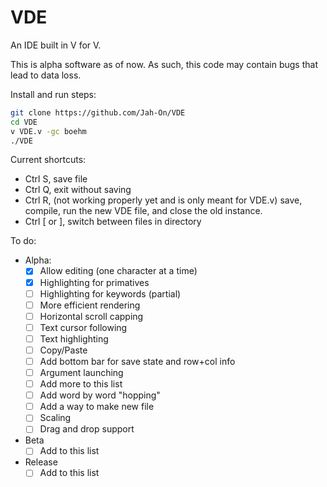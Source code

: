 # VDE
An IDE built in V for V.

This is alpha software as of now. As such, this code may contain bugs that lead to data loss. 

Install and run steps:
  ```bash
  git clone https://github.com/Jah-On/VDE
  cd VDE
  v VDE.v -gc boehm
  ./VDE
  ```

Current shortcuts:
 - Ctrl S, save file
 - Ctrl Q, exit without saving
 - Ctrl R, (not working properly yet and is only meant for VDE.v) save, compile, run the new VDE file, and close the old instance.
 - Ctrl [ or ], switch between files in directory

To do:
- Alpha:
  - [x] Allow editing (one character at a time)
  - [x] Highlighting for primatives
  - [ ] Highlighting for keywords (partial)
  - [ ] More efficient rendering
  - [ ] Horizontal scroll capping
  - [ ] Text cursor following
  - [ ] Text highlighting
  - [ ] Copy/Paste
  - [ ] Add bottom bar for save state and row+col info
  - [ ] Argument launching
  - [ ] Add more to this list
  - [ ] Add word by word "hopping"
  - [ ] Add a way to make new file
  - [ ] Scaling
  - [ ] Drag and drop support

- Beta
  - [ ] Add to this list

- Release
  - [ ] Add to this list
